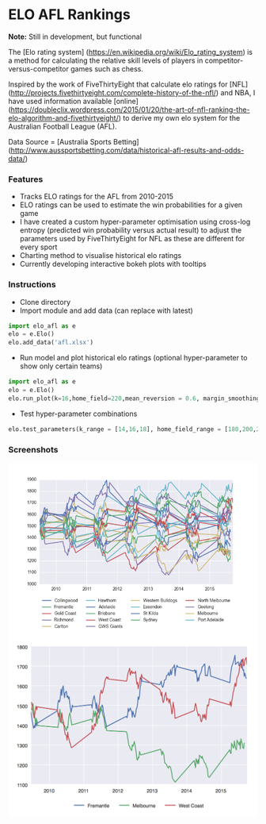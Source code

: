 # ELO AFL Rankings
**Note:** Still in development, but functional

The [Elo rating system] (https://en.wikipedia.org/wiki/Elo_rating_system) is a method for calculating the relative skill levels of players in competitor-versus-competitor games such as chess.

Inspired by the work of FiveThirtyEight that calculate elo ratings for [NFL] (http://projects.fivethirtyeight.com/complete-history-of-the-nfl/) and NBA, I have used information available [online] (https://doubleclix.wordpress.com/2015/01/20/the-art-of-nfl-ranking-the-elo-algorithm-and-fivethirtyeight/) to derive my own elo system for the Australian Football League (AFL).

Data Source = [Australia Sports Betting] (http://www.aussportsbetting.com/data/historical-afl-results-and-odds-data/)

### Features
* Tracks ELO ratings for the AFL from 2010-2015
* ELO ratings can be used to estimate the win probabilities for a given game
* I have created a custom hyper-parameter optimisation using cross-log entropy (predicted win probability versus actual result) to adjust the parameters used by FiveThirtyEight for NFL as these are different for every sport
* Charting method to visualise historical elo ratings
* Currently developing interactive bokeh plots with tooltips

### Instructions
* Clone directory
* Import module and add data (can replace with latest)
```python
import elo_afl as e
elo = e.Elo()
elo.add_data('afl.xlsx')
```
* Run model and plot historical elo ratings (optional hyper-parameter to show only certain teams)
```python
import elo_afl as e
elo = e.Elo()
elo.run_plot(k=16,home_field=220,mean_reversion = 0.6, margin_smoothing = 20,teams=['Fremantle',Hawthorn','West Coast'])
```
* Test hyper-parameter combinations
```python
elo.test_parameters(k_range = [14,16,18], home_field_range = [180,200,220],mean_reversion_range=[0,56, 0.58],margin_smoothing = [19,20,21,22])
```
### Screenshots
![alt text](https://github.com/ecatkins/elo_afl/blob/master/figure_1.png "Logo Title Text 1")
![alt text](https://github.com/ecatkins/elo_afl/blob/master/figure_2.png "Logo Title Text 1")
